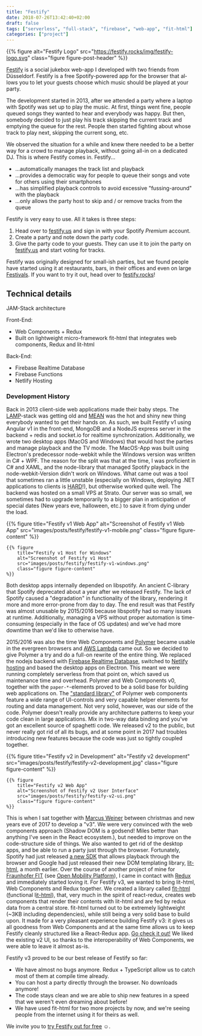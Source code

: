 ```yaml
---
title: "Festify"
date: 2018-07-26T13:42:40+02:00
draft: false
tags: ["serverless", "full-stack", "firebase", "web-app", "fit-html"]
categories: ["project"]
---
```


{{% figure
    alt="Festify Logo"
    src="https://festify.rocks/img/festify-logo.svg"
    class="figure figure-post-header"
%}}

[Festify](https://festify.rocks/) is a social jukebox web-app I developed with two friends from Düsseldorf. Fes­tify is a free Spo­tify-pow­ered app for the browser that al­lows you to let your guests choose which mu­sic should be played at your party.

The development started in 2013, after we attended a party where a laptop with Spotify was set up to play the music. At first, things went fine, people queued songs they wanted to hear and everybody was happy. But then, somebody decided to just play his track skipping the current track and emptying the queue for the rest. People then started fighting about whose track to play next, skipping the current song, etc.

We observed the situation for a while and knew there needed to be a better way for a crowd to manage playback, without going all-in on a dedicated DJ. This is where Festify comes in. Festify...

- ...automatically manages the track list and playback
- ...provides a democratic way for people to queue their songs and vote for others using their smartphones
- ...has simplified playback controls to avoid excessive "fussing-around" with the playback
- ...only allows the party host to skip and / or remove tracks from the queue

Festify is very easy to use. All it takes is three steps:

1. Head over to [festify.us](https://festify.us) and sign in with your Spotify _Premium_ account.
1. Create a party and note down the party code.
1. Give the party code to your guests. They can use it to join the party on [festify.us](https://festify.us) and start voting for tracks.

Festify was originally designed for small-ish parties, but we found people have started using it at restaurants, bars, in their offices and even on large [Festivals](https://twitter.com/GetFestify/status/995694823238787072). If you want to try it out, head over to [festify.rocks](https://festify.rocks)!

## Technical details

JAM-Stack architecture

Front-End:

- Web Components + Redux
- Built on lightweight micro-framework fit-html that integrates web components, Redux and lit-html

Back-End:

- Firebase Realtime Database
- Firebase Functions
- Netlify Hosting

### Development History

Back in 2013 client-side web applications made their baby steps. The [LAMP](https://en.wikipedia.org/wiki/LAMP_(software_bundle))-stack was getting old and [MEAN](https://en.wikipedia.org/wiki/MEAN_(software_bundle)) was the hot and shiny new thing everybody wanted to get their hands on. As such, we built Festify v1 using Angular v1 in the front-end, MongoDB and a NodeJS express server in the backend + redis and socket.io for realtime synchronization.
Additionally, we wrote two desktop apps (MacOS and Windows) that would host the parties and manage playback and the TV mode. The MacOS-App was built using Electron's predecessor node-webkit while the Windows version was written in C# + WPF. The reason for the split was that at the time, I was proficient in C# and XAML, and the node-library that managed Spotify playback in the node-webkit-Version didn't work on Windows.
What came out was a tool that sometimes ran a little unstable (especially on Windows, deploying .NET applications to clients is [HARD](https://www.google.de/search?q=.net+redistributable)!), but otherwise worked quite well. The backend was hosted on a small VPS at Strato. Our server was so small, we sometimes had to upgrade temporarily to a bigger plan in anticipation of special dates (New years eve, halloween, etc.) to save it from dying under the load.

<div class="figure-row">
    {{% figure
        title="Festify v1 Web App"
        alt="Screenshot of Festify v1 Web App"
        src="images/posts/festify/festify-v1-mobile.png"
        class="figure figure-content"
    %}}

    {{% figure
        title="Festify v1 Host for Windows"
        alt="Screenshot of Festify v1 Host"
        src="images/posts/festify/festify-v1-windows.png"
        class="figure figure-content"
    %}}
</div>

Both desktop apps internally depended on libspotify. An ancient C-library that Spotify deprecated about a year after we released Festify. The lack of Spotify caused a "degradation" in functionality of the library, rendering it more and more error-prone from day to day. The end result was that Festify was almost unusable by 2015/2016 because libspotify had so many issues at runtime. Additionally, managing a VPS without proper automation is time-consuming (especially in the face of OS updates) and we've had more downtime than we'd like to otherwise have.

2015/2016 was also the time Web Components and [Polymer](https://github.com/Polymer/polymer) became usable in the evergreen browsers and [AWS Lambda](https://aws.amazon.com/en/lambda/) came out. So we decided to give Polymer a try and do a full-on rewrite of the entire thing. We replaced the nodejs backend with [Firebase Realtime Database](https://firebase.google.com/products/realtime-database/), switched to [Netlify hosting](https://netlify.com/) and based the desktop apps on Electron. This meant we were running completely serverless from that point on, which saved us maintenance time and overhead.
Polymer and Web Components v0, together with the `paper-*`-elements proved to be a solid base for building web applications on. The ["standard library"](https://webcomponents.org/) of Polymer web components feature a wide range of UI-controls and very capable helper elements for routing and data management.
Not very solid, however, was our side of the code. Polymer doesn't really provide any architecture patterns to keep your code clean in large applications. Mix in two-way data binding and you've got an excellent source of spaghetti code. We released v2 to the public, but never really got rid of all its bugs, and at some point in 2017 had troubles introducing new features because the code was just so tightly coupled together.

<div class="figure-row">
    {{% figure
        title="Festify v2 in Development"
        alt="Festify v2 development"
        src="images/posts/festify/festify-v2-development.jpg"
        class="figure figure-content"
    %}}

    {{% figure
        title="Festify v2 Web App"
        alt="Screenshot of Festify v2 User Interface"
        src="images/posts/festify/festify-v2-ui.png"
        class="figure figure-content"
    %}}
</div>

This is when I sat together with [Marcus Weiner](https://marcusweiner.de/) between christmas and new years eve of 2017 to develop a "v3". We were very convinced with the web components approach (Shadow DOM is a godsend! Miles better than anything I've seen in the React ecosystem.), but needed to improve on the code-structure side of things. We also wanted to get rid of the desktop apps, and be able to run a party just through the browser. Fortunately, Spotify had just released [a new SDK](https://developer.spotify.com/documentation/web-playback-sdk/) that allows playback through the browser and Google had just released their new DOM templating library, [lit-html](https://github.com/Polymer/lit-html), a month earlier. Over the course of another project of mine for [Fraunhofer FIT](https://fit.fraunhofer.de/) (see [Open Mobility Platform](/projects/open-mobility-platform)), I came in contact with [Redux](https://redux.js.org/) and immediately started loving it.
For Festify v3, we wanted to bring lit-html, Web Components and Redux together. We created a library called [fit-html](https://github.com/Festify/fit-html) (<u>f</u>unctional l<u>it-html</u>), that, very much in the spirit of react-redux, creates web components that render their contents with lit-html and are fed by redux data from a central store. fit-html turned out to be extremely lightweight (~3KB including dependencies), while still being a very solid base to build upon. It made for a very pleasant experience building Festify v3: it gives us all goodness from Web Components and at the same time allows us to keep Festify cleanly structured like a React-Redux app. [Go check it out!](https://github.com/Festify/fit-html) We liked the existing v2 UI, so thanks to the interoperability of Web Components, we were able to leave it almost as-is.

Festify v3 proved to be our best release of Festify so far:

- We have almost no bugs anymore. Redux + TypeScript allow us to catch most of them at compile time already.
- You can host a party directly through the browser. No downloads anymore!
- The code stays clean and we are able to ship new features in a speed that we weren't even dreaming about before!
- We have used fit-html for two more projects by now, and we're seeing people from the internet using it for theirs as well.

We invite you to [try Festify out for free](https://festify.rocks/) ☺️.
